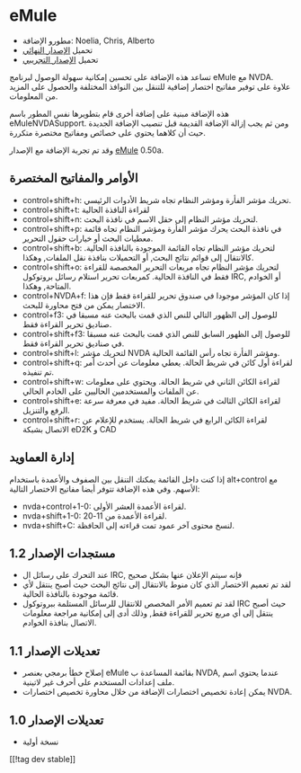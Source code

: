 # eMule #

*	مطورو الإضافة: Noelia, Chris, Alberto
*	تحميل [الإصدار النهائي][1]
*	تحميل [الإصدار التجريبي][3]

تساعد هذه الإضافة على تحسين إمكانية سهولة الوصول لبرنامج  eMule مع
NVDA. علاوة على توفير مفاتيح اختصار إضافية للتنقل بين النوافذ المختلفة
والحصول على المزيد من المعلومات. 

هذه الإضافة مبنية على إضافة أخرى قام بتطويرها نفس المطور باسم
eMuleNVDASupport. ومن ثم يجب إزالة الإضافة القديمة قبل تنصيب الإضافة الجديدة
حيث أن كلاهما يحتوي على خصائص ومفاتيح مختصرة متكررة. 

وقد تم تجربة الإضافة مع الإصدار  [eMule][2] 0.50a.

## الأوامر والمفاتيح المختصرة ##

*	control+shift+h: تحريك مؤشر الفأرة ومؤشر النظام تجاه شريط الأدوات
  الرئيسي. 
*	control+shift+t: لقراءة النافذة الحالية
*	control+shift+n: لتحريك مؤشر النظام إلى حقل الاسم في نافذة البحث.
*	control+shift+p: في نافذة البحث يحرك مؤشر الفأرة ومؤشر النظام تجاه قائمة
  معطيات البحث أو خيارات حقول التحرير. 
*	control+shift+b: لتحريك مؤشر النظام تجاه القائمة الموجودة بالنافذة
  الحالية. كالانتقال إلى قوائم نتائج البحث, أو التحميلات بنافذة نقل الملفات,
  وهكذا.
*	control+shift+o: لتحريك مؤشر النظام تجاه مربعات التحرير المخصصة للقراءة
  فقط في النافذة الحالية.  كمربعات تحرير استلام رسائل بروتوكول IRC, أو
  الخوادم المتاحة, وهكذا.
*	control+NVDA+f: إذا كان المؤشر موجودا في صندوق تحرير للقراءة فقط فإن هذا
  الاختصار يمكن من فتح محاورة للبحث. 
*	control+f3: للوصول إلى الظهور التالي للنص الذي قمت بالبحث عنه مسبقا في
  صناديق تحرير القراءة فقط. 
*	control+shift+f3: للوصول إلى الظهور السابق للنص الذي قمت بالبحث عنه مسبقا
  في صناديق تحرير القراءة فقط.  
*	control+shift+l: لتحريك مؤشر NVDA ومؤشر الفأرة تجاه رأس القائمة الحالية. 
*	control+shift+q: لقراءة أول كائن في شريط الحالة. يعطي معلومات عن أحدث أمر
  تم تنفيذه. 
*	control+shift+w: لقراءة الكائن الثاني في شريط الحالة. ويحتوي على معلومات
  عن الملفات والمستخدمين الحاليين على الخادم الحالي. 
*	control+shift+e: لقراءة الكائن الثالث في شريط الحالة. مفيد في معرفة سرعة
  الرفع والتنزيل. 
*	control+shift+r: لقراءة الكائن الرابع في شريط الحالة. يستخدم للإعلام عن
  الاتصال بشبكة eD2K و CAD

## إدارة العماويد ##

إذا كنت داخل القائمة يمكنك التنقل بين الصفوف والأعمدة باستخدام alt+control
مع الأسهم.  وفي هذه الإضافة تتوفر أيضا مفاتيح الاختصار التالية:

*	nvda+control+1-0: لقراءة الأعمدة العشر الأولى. 
*	nvda+shift+1-0: لقراءة الأعمدة من 11-20.
*	nvda+shift+C: لنسخ محتوى آخر عمود تمت قراءته إلى الحافظة.

## مستجدات الإصدار 1.2 ##
*	 عند التحرك على رسائل ال IRC, فإنه سيتم الإعلان عنها بشكل صحيح
*	 لقد تم تعميم الاختصار الذي كان منوط بالانتقال إلى نتائج البحث حيث أصبح
   ينتقل لأي قائمة موجودة بالنافذة الحالية.
*	 لقد تم تعميم الأمر المخصص للانتقال للرسائل المستلمة ببروتوكول IRC حيث
   أصبح ينتقل إلى أي مربع تحرير للقراءة فقط, وذلك أدى إلى إمكانية مراجعة
   معلومات الاتصال بنافذة الخوادم.

## تعديلات الإصدار  1.1 ##
*	 إصلاح خطأ برمجي بعنصر eMule بقائمة المساعدة ب NVDA, عندما يحتوي اسم ملف
   إعدادات المستخدم على أحرف غير لاتينية.
*	 يمكن إعادة تخصيص اختصارات الإضافة من خلال محاورة تخصيص اختصارات NVDA.

## تعديلات الإصدار  1.0 ##
*	 نسخة أولية

[[!tag dev stable]]

[1]: http://addons.nvda-project.org/files/get.php?file=em

[2]: http://www.emule-project.net

[3]: http://addons.nvda-project.org/files/get.php?file=em

